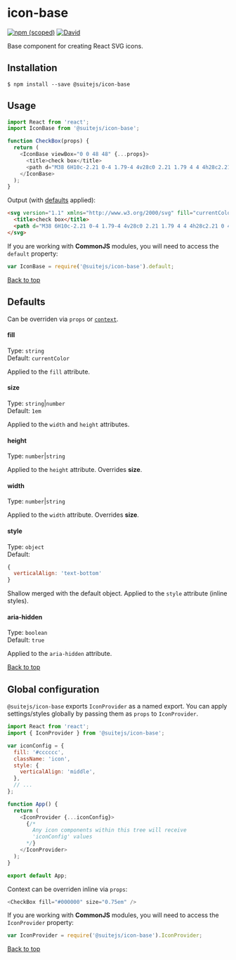 # icon-base <a name="top"></a>

[![npm (scoped)](https://img.shields.io/npm/v/@suitejs/icon-base.svg?style=flat-square&maxAge=86400)](https://www.npmjs.com/package/@suitejs/icon-base) [![David](https://david-dm.org/suitejs/suitejs/status.svg?path=packages/icon-base&style=flat-square&maxAge=86400)](https://david-dm.org/suitejs/suitejs?path=packages/icon-base)

Base component for creating React SVG icons.

## Installation

```
$ npm install --save @suitejs/icon-base
```

## Usage

```js
import React from 'react';
import IconBase from '@suitejs/icon-base';

function CheckBox(props) {
  return (
    <IconBase viewBox="0 0 48 48" {...props}>
      <title>check box</title>
      <path d="M38 6H10c-2.21 0-4 1.79-4 4v28c0 2.21 1.79 4 4 4h28c2.21 0 4-1.79 4-4V10c0-2.21-1.79-4-4-4zM20 34L10 24l2.83-2.83L20 28.34l15.17-15.17L38 16 20 34z" />
    </IconBase>
  );
}
```

Output (with [defaults](#defaults) applied):

```html
<svg version="1.1" xmlns="http://www.w3.org/2000/svg" fill="currentColor" height="1em" width="1em" aria-hidden="true" viewBox="0 0 48 48" style="vertical-align: text-bottom;">
  <title>check box</title>
  <path d="M38 6H10c-2.21 0-4 1.79-4 4v28c0 2.21 1.79 4 4 4h28c2.21 0 4-1.79 4-4V10c0-2.21-1.79-4-4-4zM20 34L10 24l2.83-2.83L20 28.34l15.17-15.17L38 16 20 34z"></path>
</svg>
```

If you are working with **CommonJS** modules, you will need to access the `default` property:

```js
var IconBase = require('@suitejs/icon-base').default;
```

[Back to top](#top)

<a name="defaults"></a>
## Defaults

Can be overriden via `props` or [`context`](#global-config).

#### fill

Type: `string`<br>
Default: `currentColor`

Applied to the `fill` attribute.

#### size

Type: `string`|`number`<br>
Default: `1em`

Applied to the `width` and `height` attributes.

#### height

Type: `number`|`string`

Applied to the `height` attribute. Overrides **size**.

#### width

Type: `number`|`string`

Applied to the `width` attribute. Overrides **size**.

#### style

Type: `object`<br>
Default:

```js
{
  verticalAlign: 'text-bottom'
}
```

Shallow merged with the default object. Applied to the `style` attribute (inline styles).

#### aria-hidden

Type: `boolean`<br>
Default: `true`

Applied to the `aria-hidden` attribute.

[Back to top](#top)

<a name="global-config"></a>
## Global configuration

`@suitejs/icon-base` exports `IconProvider` as a named export. You can apply settings/styles globally by passing them as `props` to `IconProvider`.

```js
import React from 'react';
import { IconProvider } from '@suitejs/icon-base';

var iconConfig = {
  fill: '#cccccc',
  className: 'icon',
  style: {
    verticalAlign: 'middle',
  },
  // ...
};

function App() {
  return (
    <IconProvider {...iconConfig}>
      {/*
        Any icon components within this tree will receive
        'iconConfig' values
      */}
    </IconProvider>
  );
}

export default App;
```

Context can be overriden inline via `props`:

```js
<CheckBox fill="#000000" size="0.75em" />
```

If you are working with **CommonJS** modules, you will need to access the `IconProvider` property:

```js
var IconProvider = require('@suitejs/icon-base').IconProvider;
```

[Back to top](#top)
